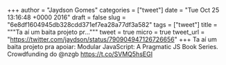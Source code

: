 
+++
author = "Jaydson Gomes"
categories = ["tweet"]
date = "Tue Oct 25 13:16:48 +0000 2016"
draft = false
slug = "6e8df1604945db328cdd371ef7ea28a77df3a582"
tags = ["tweet"]
title = """Ta aí um baita projeto pr..."""
tweet = true
micro = true
tweet_url = "https://twitter.com/jaydson/status/790904947126726656"
+++
Ta aí um baita projeto pra apoiar: 
Modular JavaScript: A Pragmatic JS Book Series. Crowdfunding do @nzgb  https://t.co/SVMQ5hsEGI
